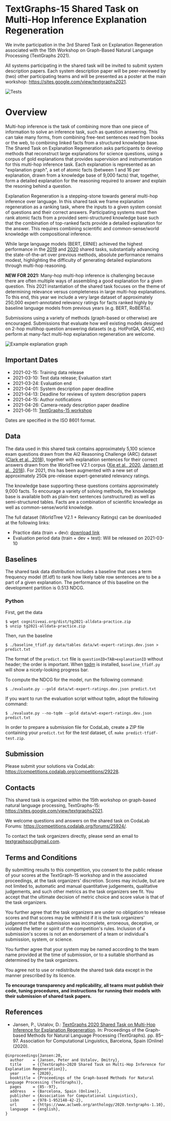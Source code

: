 TextGraphs-15 Shared Task on Multi-Hop Inference Explanation Regeneration
=========================================================================

We invite participation in the 3rd Shared Task on Explanation Regeneration associated with the 15th Workshop on Graph-Based Natural Language Processing (TextGraphs 2021).

All systems participating in the shared task will be invited to submit system description papers. Each system description paper will be peer-reviewed by (two) other participating teams and will be presented as a poster at the main workshop: https://sites.google.com/view/textgraphs2021.

![Tests](https://github.com/cognitiveailab/tg2021task/workflows/Tests/badge.svg?branch=main)

Overview
========
Multi-hop inference is the task of combining more than one piece of information to solve an inference task, such as question answering.  This can take many forms, from combining free-text sentences read from books or the web, to combining linked facts from a structured knowledge base.  The Shared Task on Explanation Regeneration asks participants to develop methods that reconstruct large explanations for science questions, using a corpus of gold explanations that provides supervision and instrumentation for this multi-hop inference task.  Each explanation is represented as an "explanation graph", a set of atomic facts (between 1 and 16 per explanation, drawn from a knowledge base of 9,000 facts) that, together, form a detailed explanation for the reasoning required to answer and explain the resoning behind a question. 

Explanation Regeneration is a stepping-stone towards general multi-hop inference over language.  In this shared task we frame explanation regeneration as a ranking task, where the inputs to a given system consist of questions and their correct answers. Participating systems must then rank atomic facts from a provided semi-structured knowledge base such that the combination of top-ranked facts provide a detailed explanation for the answer.  This requires combining scientific and common-sense/world knowledge with compositional inference.

While large language models (BERT, ERNIE) achieved the highest performance in the [2019](https://www.aclweb.org/anthology/D19-5309/) and [2020](https://www.aclweb.org/anthology/2020.textgraphs-1.10/) shared tasks, substantially advancing the state-of-the-art over previous methods, absolute performance remains modest, highlighting the difficulty of generating detailed explanations through multi-hop reasoning.

**NEW FOR 2021:**
Many-hop multi-hop inference is challenging because there are often multiple ways of assembling a good explanation for a given question.  This 2021 instantiation of the shared task focuses on the theme of determining relevance versus completeness in large multi-hop explanations.  To this end, this year we include a very large dataset of approximately 250,000 expert-annotated relevancy ratings for facts ranked highly by baseline language models from previous years (e.g. BERT, RoBERTa).

Submissions using a variety of methods (graph-based or otherwise) are encouraged.  Submissions that evaluate how well existing models designed on 2-hop multihop question answering datasets (e.g. HotPotQA, QASC, etc) perform at many-fact multi-hop explanation regeneration are welcome.


![Example explanation graph](images/example-girl-eating-apple.jpg)

## Important Dates

* 2021-02-15: Training data release
* 2021-03-10: Test data release; Evaluation start
* 2021-03-24: Evaluation end
* 2021-04-01: System description paper deadline
* 2021-04-13: Deadline for reviews of system description papers
* 2021-04-15: Author notifications
* 2021-04-26: Camera-ready description paper deadline
* 2021-06-11: [TextGraphs-15 workshop](https://sites.google.com/view/textgraphs2021)

Dates are specified in the ISO&nbsp;8601 format.

## Data
The data used in this shared task contains approximately 5,100 science exam questions drawn from the AI2 Reasoning Challenge (ARC) dataset ([Clark et al., 2018](https://allenai.org/data/arc)), together with explanation sentences for their correct answers drawn from the WorldTree V2.1 corpus ([Xie et al., 2020](https://www.aclweb.org/anthology/2020.lrec-1.671/), [Jansen et al., 2018](https://www.aclweb.org/anthology/L18-1433/)).  For 2021, this has been augmented with a new set of approximately 250k pre-release expert-generated relevancy ratings.

The knowledge base supporting these questions contains approximately 9,000 facts. To encourage a variety of solving methods, the knowledge base is available both as plain-text sentences (unstructured) as well as semi-structured tables. Facts are a combination of scientific knowledge as well as common-sense/world knowledge.

The full dataset (WorldTree V2.1 + Relevancy Ratings) can be downloaded at the following links:
* Practice data (train + dev): [download link](http://www.cognitiveai.org/dist/tg2021-alldata-practice.zip)
* Evaluation period data (train + dev + test): Will be released on 2021-03-10

## Baselines

The shared task data distribution includes a baseline that uses a term frequency model (tf.idf) to rank how likely table row sentences are to be a part of a given explanation. The performance of this baseline on the development partition is 0.513 NDCG.

### Python

First, get the data
```shell
$ wget cognitiveai.org/dist/tg2021-alldata-practice.zip
$ unzip tg2021-alldata-practice.zip
```

Then, run the baseline

```shell
$ ./baseline_tfidf.py data/tables data/wt-expert-ratings.dev.json > predict.txt
```

The format of the `predict.txt` file is `questionID<TAB>explanationID` without header; the order is important. When [tqdm](https://github.com/tqdm/tqdm) is installed, `baseline_tfidf.py` will show a nicely-looking progress bar.

To compute the NDCG for the model, run the following command:

```shell
$ ./evaluate.py --gold data/wt-expert-ratings.dev.json predict.txt
```
If you want to run the evaluation script without tqdm, adopt the following command:

```shell
$ ./evaluate.py --no-tqdm --gold data/wt-expert-ratings.dev.json predict.txt
```

In order to prepare a submission file for CodaLab, create a ZIP file containing your `predict.txt` for the *test* dataset, cf. `make predict-tfidf-test.zip`.

## Submission

Please submit your solutions via CodaLab: <https://competitions.codalab.org/competitions/29228>.

## Contacts

This shared task is organized within the 15th workshop on graph-based natural language processing, TextGraphs-15: <https://sites.google.com/view/textgraphs2021>.

We welcome questions and answers on the shared task on CodaLab Forums: <https://competitions.codalab.org/forums/25924/>.

To contact the task organizers directly, please send an email to [textgraphsoc@gmail.com](mailto:textgraphsoc@gmail.com).

## Terms and Conditions

By submitting results to this competition, you consent to the public release of your scores at the TextGraph-15 workshop and in the associated proceedings, at the task organizers' discretion. Scores may include, but are not limited to, automatic and manual quantitative judgements, qualitative judgements, and such other metrics as the task organizers see fit. You accept that the ultimate decision of metric choice and score value is that of the task organizers.

You further agree that the task organizers are under no obligation to release scores and that scores may be withheld if it is the task organizers' judgement that the submission was incomplete, erroneous, deceptive, or violated the letter or spirit of the competition's rules. Inclusion of a submission's scores is not an endorsement of a team or individual's submission, system, or science.

You further agree that your system may be named according to the team name provided at the time of submission, or to a suitable shorthand as determined by the task organizers.

You agree not to use or redistribute the shared task data except in the manner prescribed by its licence.

**To encourage transparency and replicability, all teams must publish their code, tuning procedures, and instructions for running their models with their submission of shared task papers.**

## References

* Jansen, P., Ustalov, D.: [TextGraphs 2020 Shared Task on Multi-Hop Inference for Explanation Regeneration](https://www.aclweb.org/anthology/2020.textgraphs-1.10). In: Proceedings of the Graph-based Methods for Natural Language Processing (TextGraphs). pp. 85&ndash;97. Association for Computational Linguistics, Barcelona, Spain (Online) (2020).

```
@inproceedings{Jansen:20,
  author    = {Jansen, Peter and Ustalov, Dmitry},
  title     = {{TextGraphs~2020 Shared Task on Multi-Hop Inference for Explanation Regeneration}},
  year      = {2020},
  booktitle = {Proceedings of the Graph-based Methods for Natural Language Processing (TextGraphs)},
  pages     = {85--97},
  address   = {Barcelona, Spain (Online)},
  publisher = {Association for Computational Linguistics},
  isbn      = {978-1-952148-42-2},
  url       = {https://www.aclweb.org/anthology/2020.textgraphs-1.10},
  language  = {english},
}
```
